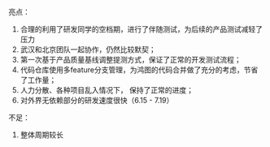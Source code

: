 

亮点：

1. 合理的利用了研发同学的空档期，进行了伴随测试，为后续的产品测试减轻了压力
2. 武汉和北京团队一起协作，仍然比较默契；
3. 第一次基于产品质量基线调整提测方式，保证了正常的开发测试流程；
4. 代码仓库使用多feature分支管理，为鸿图的代码合并做了充分的考虑，节省了工作量；
5. 人力分散、各种项目乱入情况下， 保持了正常的进度；
6. 对外界无依赖部分的研发速度很快（6.15 - 7.19）



不足：

1. 整体周期较长


